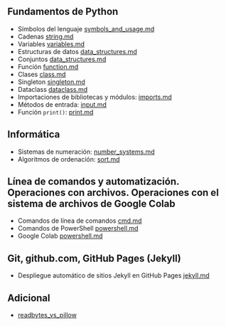## Fundamentos de Python

- Símbolos del lenguaje [symbols_and_usage.md](https://github.com/hypo69/101_python_computer_games_ru/blob/master/cheat_sheets/symbols_and_usage.md)
- Cadenas [string.md](https://github.com/hypo69/101_python_computer_games_ru/blob/master/cheat_sheets/string.md)
- Variables [variables.md](https://github.com/hypo69/101_python_computer_games_ru/blob/master/cheat_sheets/variables.md)
- Estructuras de datos [data_structures.md](https://github.com/hypo69/101_python_computer_games_ru/blob/master/cheat_sheets/data_structures.md)
- Conjuntos [data_structures.md](https://github.com/hypo69/101_python_computer_games_ru/blob/master/cheat_sheets/sets.md.md)
- Función [function.md](https://github.com/hypo69/101_python_computer_games_ru/blob/master/cheat_sheets/function.md)
- Clases [class.md](https://github.com/hypo69/101_python_computer_games_ru/blob/master/cheat_sheets/class.md)
- Singleton [singleton.md](https://github.com/hypo69/101_python_computer_games_ru/blob/master/cheat_sheets/singleton.md.md)
- Dataclass [dataclass.md](https://github.com/hypo69/101_python_computer_games_ru/blob/master/cheat_sheets/dataclass.md.md)
- Importaciones de bibliotecas y módulos: [imports.md](https://github.com/hypo69/101_python_computer_games_ru/blob/master/cheat_sheets/imports.md)
- Métodos de entrada: [input.md](https://github.com/hypo69/101_python_computer_games_ru/blob/master/cheat_sheets/input.md)
- Función `print()`: [print.md](https://github.com/hypo69/101_python_computer_games_ru/blob/master/cheat_sheets/print.md)

## Informática
- Sistemas de numeración: [number_systems.md](https://github.com/hypo69/101_python_computer_games_ru/blob/master/cheat_sheets/number_systems.md)
- Algoritmos de ordenación: [sort.md](https://github.com/hypo69/101_python_computer_games_ru/blob/master/cheat_sheets/sort.md)

## Línea de comandos y automatización. Operaciones con archivos. Operaciones con el sistema de archivos de Google Colab
- Comandos de línea de comandos [cmd.md](https://github.com/hypo69/101_python_computer_games_ru/blob/master/cheat_sheets/cmd.md)
- Comandos de PowerShell [powershell.md](https://github.com/hypo69/101_python_computer_games_ru/blob/master/cheat_sheets/powershell.md)
- Google Colab [powershell.md](https://github.com/hypo69/101_python_computer_games_ru/blob/master/cheat_sheets/powershell.md)

## Git, github.com, GitHub Pages (Jekyll)
- Despliegue automático de sitios Jekyll en GitHub Pages [jekyll.md](https://github.com/hypo69/101_python_computer_games_ru/blob/master/cheat_sheets/jekyll.md.md)

## Adicional
- [readbytes_vs_pillow](https://github.com/hypo69/101_python_computer_games_ru/blob/master/cheat_sheets/readbytes_vs_pillow.md)
